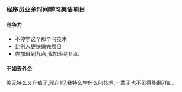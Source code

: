 ### 程序员业余时间学习英语项目




#### 竞争力
- 不停学这个那个叼技术
- 比别人更快做完项目
- 你加班到九点,我加班到11点.
  

#### 不如去外企
美元特么又升值了,现在1:7,我特么学什么叼技术,一辈子也不见得能翻7倍....



